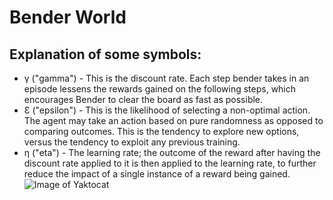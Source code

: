 # Bender World
## Explanation of some symbols:
* γ ("gamma") - This is the discount rate. Each step bender takes in an episode lessens the rewards gained on the following steps, which encourages Bender to clear the board as fast as possible.
* Ɛ ("epsilon") - This is the likelihood of selecting a non-optimal action. The agent may take an action based on pure randomness as opposed to comparing outcomes. This is the tendency to explore new options, versus the tendency to exploit any previous training.
* η ("eta") - The learning rate; the outcome of the reward after having the discount rate applied to it is then applied to the learning rate, to further reduce the impact of a single instance of a reward being gained.
![Image of Yaktocat](https://github.com/NelsonG6/RL-Bender/blob/master/Pictures/Sample.png)

